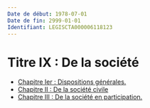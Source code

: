 ```yaml
---
Date de début: 1978-07-01
Date de fin: 2999-01-01
Identifiant: LEGISCTA000006118123
---
```


<h1>Titre IX : De la société</h1>

- [Chapitre Ier : Dispositions générales.](chapitre_ier/README.md)
- [Chapitre II : De la société civile](chapitre_ii/README.md)
- [Chapitre III : De la société en participation.](chapitre_iii/README.md)
